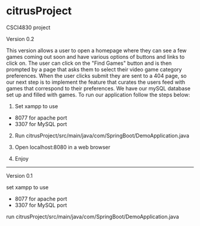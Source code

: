 # citrusProject
CSCI4830 project

Version 0.2

This version allows a user to open a homepage where they can see a few games coming out soon and have various options of buttons and links to click on. The user can click on the "Find Games" button and is then prompted by a page that asks them to select their video game category preferences. When the user clicks submit they are sent to a 404 page, so our next step is to implement the feature that curates the users feed with games that correspond to their preferences. We have our mySQL database set up and filled with games. To run our application follow the steps below:

1. Set xampp to use
- 8077 for apache port
- 3307 for MySQL port

2. Run citrusProject/src/main/java/com/SpringBoot/DemoApplication.java

3. Open localhost:8080 in a web browser

4. Enjoy

--------------------------------------------------

Version 0.1

set xampp to use
- 8077 for apache port
- 3307 for MySQL port

run citrusProject/src/main/java/com/SpringBoot/DemoApplication.java
